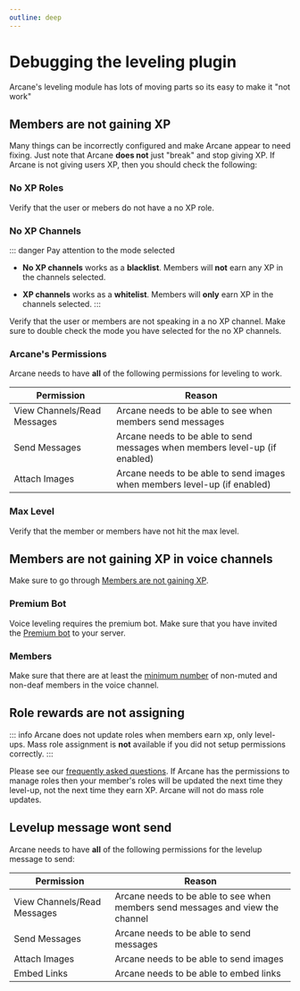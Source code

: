 ```yaml
---
outline: deep
---
```


# Debugging the leveling plugin
Arcane's leveling module has lots of moving parts so its easy to make it "not work"

## Members are not gaining XP

Many things can be incorrectly configured and make Arcane appear to need fixing. Just note that Arcane **does not** just "break" and stop giving XP. If Arcane is not giving users XP, then you should check the following:

### No XP Roles
Verify that the user or mebers do not have a no XP role.

### No XP Channels

::: danger Pay attention to the mode selected

- **No XP channels** works as a **blacklist**. Members will **not** earn any XP in the channels selected.

- **XP channels** works as a **whitelist**. Members will **only** earn XP in the channels selected.
:::

Verify that the user or members are not speaking in a no XP channel. Make sure to double check the mode you have selected for the no XP channels.

### Arcane's Permissions
Arcane needs to have **all** of the following permissions for leveling to work.

| **Permission** | **Reason** |
| - | - |
| View Channels/Read Messages | Arcane needs to be able to see when members send messages |
| Send Messages | Arcane needs to be able to send messages when members level-up (if enabled) |
| Attach Images | Arcane needs to be able to send images when members level-up (if enabled) |

### Max Level
Verify that the member or members have not hit the max level.

## Members are not gaining XP in voice channels

Make sure to go through [Members are not gaining XP](./debugging#members-are-not-gaining-xp).

### Premium Bot

Voice leveling requires the premium bot. Make sure that you have invited the [Premium bot](/premium#premium-bot) to your server.

### Members

Make sure that there are at least the [minimum number](./setup/xp-options#minimum-members) of non-muted and non-deaf members in the voice channel.


## Role rewards are not assigning

::: info
Arcane does not update roles when members earn xp, only level-ups. Mass role assignment is **not** available if you did not setup permissions correctly.
:::

Please see our [frequently asked questions](../../frequently-asked-questions#roles-aren-t-assigning). If Arcane has the permissions to manage roles then your member's roles will be updated the next time they level-up, not the next time they earn XP. Arcane will not do mass role updates.


## Levelup message wont send

Arcane needs to have **all** of the following permissions for the levelup message to send:

| **Permission** | **Reason** |
| - | - |
| View Channels/Read Messages | Arcane needs to be able to see when members send messages and view the channel |
| Send Messages | Arcane needs to be able to send messages |
| Attach Images | Arcane needs to be able to send images |
| Embed Links | Arcane needs to be able to embed links |
